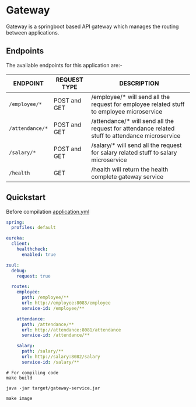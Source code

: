 # Gateway

Gateway is a springboot based API gateway which manages the routing between applications.

## Endpoints

The available endpoints for this application are:-

|**ENDPOINT**|**REQUEST TYPE**|**DESCRIPTION**|
|------------|----------------|---------------|
| `/employee/*` | POST and GET | /employee/* will send all the request for employee related stuff to employee microservice |
| `/attendance/*` | POST and GET | /attendance/* will send all the request for attendance related stuff to attendance microservice  |
| `/salary/*` | POST and GET | /salary/* will send all the request for salary related stuff to salary microservice |
| `/health` | GET | /health will return the health complete gateway service |

## Quickstart

Before compilation [application.yml](./src/resources/application.yml)

```yaml
spring:
  profiles: default

eureka:
  client:
    healthcheck:
      enabled: true

zuul:
  debug:
    request: true

  routes:
    employee:
      path: /employee/**
      url: http://employee:8083/employee
      service-id: /employee/**

    attendance:
      path: /attendance/**
      url: http://attendance:8081/attendance
      service-id: /attendance/**

    salary:
      path: /salary/**
      url: http://salary:8082/salary
      service-id: /salary/**
```

```shell
# For compiling code
make build
```

```shell
java -jar target/gateway-service.jar
```

```shell
make image
```